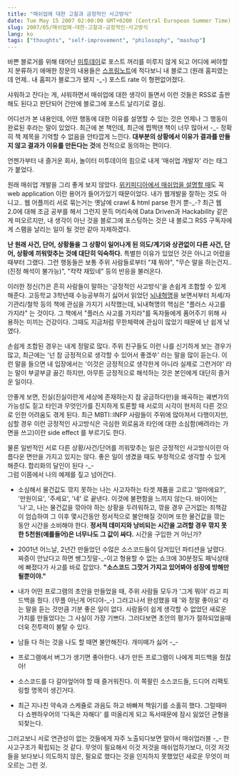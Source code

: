 ```yaml
---
title: "매쉬업에 대한 고찰과 긍정적인 사고방식"
date: Tue May 15 2007 02:00:00 GMT+0200 (Central European Summer Time)
slug: 2007/05/매쉬업에-대한-고찰과-긍정적인-사고방식
lang: ko
tags: ["thoughts", "self-improvement", "philosophy", "mashup"]
---
```


바쁜 블로거를 위해 태어난 [미투데이](http://me2day.net/)로 포스트 꺼리를 미루지 않게 되고
어디에 써야할지 분류하기 애매한 장문의 내용들은 [스프링노트](http://www.springnote.com)에 적다보니 
내 블로그 (원래 홈피였는데 언제.. 내 홈피가 블로그가 됐지 -_-) 포스트 rate 이 형편없어졌다. 

샤워하고 잔다는 게, 샤워하면서 매쉬업에 대한 생각이 들면서 이런 것들은 RSS로 출판해도 된다고 판단되어 간만에 블로그에 포스트 날리기로 결심.

어디선가 본 내용인데, 어떤 행동에 대한 이유를 설명할 수 있는 것은 언제나 그 행동이 완료된 후라는 말이 있었다.
최근에 본 책인데, 최근에 찝쩍댄 책이 너무 많아서 -_- 정확히 책 제목을 기억할 수 없음을 안타깝게 느낀다.
**대부분의 상황에서 이유가 결과를 만들지 않고 결과가 이유를 만든다는 것**에 전적으로 동의하는 편이다. 

언젠가부터 내 즐거운 회사, 놀이터 미투데이의 힘으로 내게 '매쉬업 개발자' 라는 태그가 붙었다. 

원래 매쉬업 개발을 그리 좋게 보지 않았다. [위키피디아에서 매쉬업을 설명할 때](http://en.wikipedia.org/wiki/Mashup_(web_application_hybrid))도 꼭 web application 이란 용어가 들어가있기 때문이었다. 
내가 웹개발을 잘하는 것도 아니고.. 웹 어플끼리 서로 묶는거는 옛날에 crawl & html parse 한거 뿐-_-?
최근 웹 2.0에 대해 조금 공부를 해서 그런지 문득 머리속에 Data Driven과 Hackability 같은게 떠오르지만, 내 생각이 아닌 것을 블로그에 포스팅하는 것은 내 블로그 RSS 구독자에게 스팸을 날리는 일이 될 것만 같아 자제하겠다.

**난 원래 사건, 단어, 상황들을 그 상황이 일어나게 된 의도/계기와 상관없이 다른 사건, 단어, 상황에 끼워맞추는 것에 대단히 익숙하다.** 특별한 이유가 있었던 것은 아니고 어렸을때부터 그랬다. 그런 행동들은 보통 주위 사람들로부터 "쟤 뭐야", "무슨 말을 하는건지.. (진정 해석이 불가능)", "캭캭 재밌네" 등의 반응을 불러온다. 

이러한 정신(?)은 흔히 사람들이 말하는 '긍정적인 사고방식'을 손쉽게 조합할 수 있게 해준다. 
고등학교 3학년때 수능공부하기 싫어서 읽었던 [뇌내혁명](http://www.yes24.com/Goods/FTGoodsView.aspx?goodsNo=2240&CategoryNumber=001001011008)을 보면서부터 처세/자기관리/철학 등의 책에 관심을 가지기 시작했는데, 뇌내혁명의 핵심은 "플러스 사고를 가지라" 는 것이다. 그 책에서 "플러스 사고를 가지라"를 독자들에게 품어주기 위해 사용하는 미끼는 건강이다. 그때도 지금처럼 무한체력에 관심이 많았기 때문에 난 쉽게 낚였다. 

손쉽게 조합된 경우는 내게 정말로 많다. 주위 친구들도 이런 나를 신기하게 보는 경우가 많고, 최근에는 '넌 참 긍정적으로 생각할 수 있어서 좋겠쑤' 라는 말을 많이 듣는다. 이런 말을 들으면 내 입장에서는 '이것은 긍정적으로 생각한게 아니라 실제로 그런거야' 라는 말이 부글부글 끓긴 하지만, 아무튼 긍정적으로 해석하는 것은 본인에게 대단히 즐거운 일이다.

안좋게 보면, 진실(진실이란게 세상에 존재하는지 참 궁금하다만)을 왜곡하는 궤변가의 가능성도 짙고 타인과 무엇인가를 진지하게 토론할 때 서로의 시각이 현저히 다른 것으로 인한 어려움도 겪게 된다. 최근 MBTI::INFP 사람들이 주위에 많아져서 다행이지만, 심할 경우 이런 긍정적인 사고방식은 극심한 외로움과 타인에 대한 소심함(배려라는 가면을 쓰고)이란 side effect 를 부르기도 한다. 

물론 일반적인 서로 다른 상황/사건/단어를 끼워맞추는 일은 긍정적인 사고방식이란 아름다운 면만을 가지고 있지는 않다. 좋은 일이 생겼을 때도 부정적으로 생각할 수 있게 해준다. 합리화의 달인이 된다 -_-  
그럼 이쯤에서 나의 예제를 짚고 넘어간다. 

- 소심해서 물건값도 깎지 못하는 나는 사고자하는 타겟 제품을 고르고 '얼마에요?', '만원이요', '주세요', '네' 로 끝낸다. 이것에 불편함을 느끼지 않는다. 바이어는 '나'고, 나는 물건값을 깎아야 하는 상황을 두려워하고, 깎을 경우 근거없는 죄책감이 엄습하여 그 이후 몇시간동안 정서적으로 불안해질 것이며 또한 물건값을 깎는 동안 시간을 소비해야 한다. **정서적 데미지와 낭비되는 시간을 고려할 경우 깎지 못한 5천원(예를들어)은 너무나도 그 값이 싸다.** 시간을 구입한 거 아닌가?

- 2001년 어느날, 2년간 만들었던 수많은 소스코드들이 담겨있던 파티션을 날렸다. 짜증이 안났다고 하면 쌩그짓말-_-이고 형용할 수 없는 쇼크에 30분정도 패닉상태에 빠졌다가 사고를 바로 잡았다. **"소스코드 그깟거 가지고 있어봐야 성장에 방해만 될뿐이야."**

- 내가 어떤 프로그램의 초안을 만들었을 때, 주위 사람들 모두가 '그게 뭐야' 라고 피드백을 줬다. (무플 아닌게 어디야-_-) 그러고나서 완성했을 때 '와 정말 좋아요' 라는 말을 듣는 것만큼 기분 좋은 일이 없다. 사람들이 쉽게 생각할 수 없었던 새로운 가치를 만들었다는 그 사실이 가장 기쁘다. 그러다보면 초안의 평가가 절하되었을때 더욱 전투력이 불탈 수 있다.

- 남들 다 하는 것을 나도 할 때면 불안해진다. 개미떼가 싫어 -_-

- 프로그램에서 버그가 생기면 좋아한다. 내가 만든 프로그램이 나에게 피드백을 줬잖아! 
 
- 소스코드를 다 갈아엎어야 할 때 즐거워진다. 이 쪽팔린 소스코드들, 드디어 리팩토링할 명목이 생긴거다.

- 최근 지나친 약속과 스케쥴로 과음도 하고 바빠져 책읽기를 소홀히 했다. 그럴때마다 쇼펜하우어의 '다독은 자해다' 를 떠올리게 되고 독서때문에 잠시 잃었던 균형을 되찾는다. 

그러고보니 서로 연관성이 없는 것들에게 자주 노출되다보면 알아서 매쉬업러블 -_- 한 사고구조가 확립되는 것 같다. 무엇이 필요해서 이것 저것을 매쉬업하기보다, 이것 저것들을 보다보니 의도하지 않은, 필요로 했다는 것을 인지하지 못했었던 새로운 무엇이 떠오르는 그런 것.
